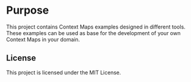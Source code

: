 # Purpose

This project contains Context Maps examples designed in different tools.
These examples can be used as base for the development of your own Context Maps in your domain.

## License

This project is licensed under the MIT License.
